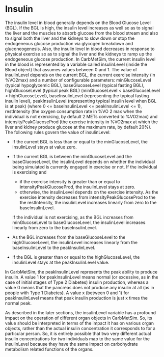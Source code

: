 # Insulin

The insulin level in blood generally depends on the Blood Glucose Level (BGL). If the BGL is high, the insulin level increases as well so as to signal the liver and the muscles to absorb glucose from the blood stream and also to signal both the liver and the kidneys to slow down or stop the endogeneous glucose production via glycogen breakdown and gluconeogenesis. Also, the insulin level in blood decreases in response to physical exercise so as to signal the liver and the kidneys to ramp up the endogeneous glucose production. In CarbMetSim, the current insulin level in the blood is represented by a variable called insulinLevel (inside the Blood object) that assumes values between 0 and 1. The value of insulinLevel depends on the current BGL, the current exercise intensity (in %VO2max) and a number of configurable parameters: minGlucoseLevel (typical hypoglycemic BGL), baseGlucoseLevel (typical fasting BGL), highGlucoseLevel (typical peak BGL) (minGlucoseLevel < baseGlucoseLevel < highGlucoseLevel), baseInsulinLevel (representing the typical fasting insulin level), peakInsulinLevel (representing typical insulin level when BGL is at peak) (where 0 <= baseInsulinLevel <= peakInsulinLevel <= 1), restIntensity (the oxygen consumption rate in %VO 2 max when the individual is not exercising, by default 2 METs converted to %VO2max) and intensityPeakGlucoseProd (the exercise intensity in %VO2max at which the liver and kidney produce glucose at the maximum rate, by default 20%). The following rules govern the value of insulinLevel:

- If the current BGL is less than or equal to the minGlucoseLevel, the insulinLevel stays at value zero.

- If the current BGL is between the minGlucoseLevel and the baseGlucoseLevel, the insulinLevel depends on whether the individual being simulated is currently engaged in exercise or not. If the individual is exercising and

  - if the exercise intensity is greater than or equal to intensityPeakGlucoseProd, the insulinLevel stays at zero.
  - otherwise, the insulinLevel depends on the exercise intensity. As the exercise intensity decreases from intensityPeakGlucoseProd to the the restIntensity, the insulinLevel increases linearly from zero to the baseInsulinLevel.

  If the individual is not exercising, as the BGL increases from minGlucoseLevel to baseGlucoseLevel, the insulinLevel increases linearly from zero to the baseInsulinLevel.

- As the BGL increases from the baseGlucoseLevel to the highGlucoseLevel, the insulinLevel increases linearly from the baseInsulinLevel to the peakInsulinLevel.

- If the BGL is greater than or equal to the highGlucoseLevel, the insulinLevel stays at the peakInsulinLevel value.

In CarbMetSim, the peakInsulinLevel represents the peak ability to produce insulin. A value 1 for peakInsulinLevel means normal (or excessive, as in the case of initial stages of Type 2 Diabetes) insulin production, whereas a value 0 means that the pancreas does not produce any insulin at all (as in people with Type 1 Diabetes). A value x (between 0 and 1) for peakInsulinLevel means that peak insulin production is just x times the normal peak.

As described in the later sections, the insulinLevel variable has a profound impact on the operation of different organ objects in CarbMetSim. So, its value should be interpreted in terms of the impact it has on various organ objects, rather than the actual insulin concentration it corresponds to for a particular person. So, it is entirely possible that two very different actual insulin concentrations for two individuals map to the same value for the insulinLevel because they have the same impact on carbohydrate metabolism related functions of the organs.



